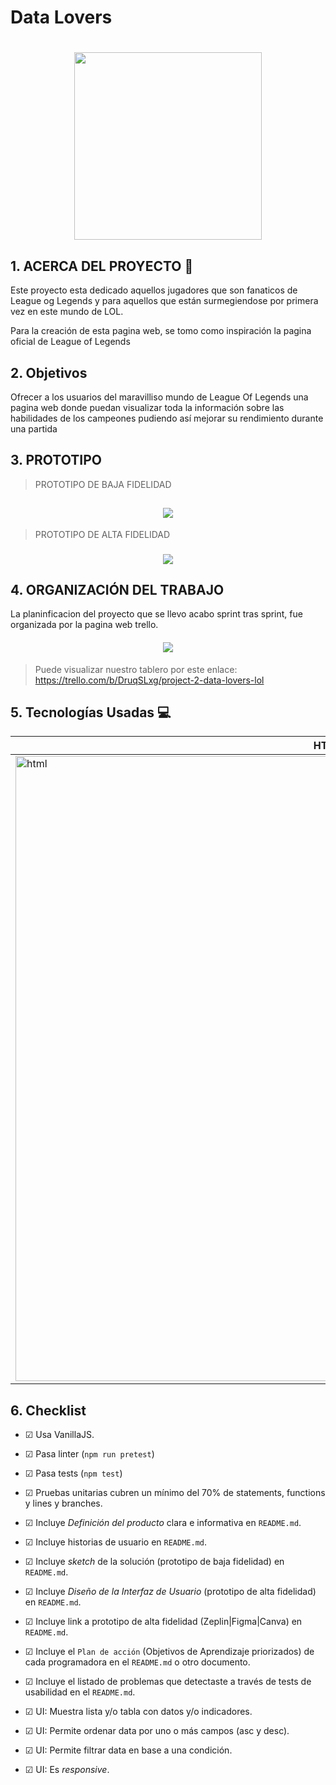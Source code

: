 # Data Lovers

<h1 align="center"><img src="https://i.postimg.cc/vT7vDzWd/logo3.png" width="300"/></h1>


## 1. ACERCA DEL PROYECTO 🚀

Este proyecto esta dedicado aquellos jugadores que son fanaticos de League og Legends y para aquellos que están surmegiendose por primera vez en este mundo de LOL.

Para la creación de esta pagina web, se tomo como inspiración la pagina oficial de League of Legends

## 2. Objetivos 

Ofrecer a los usuarios del maravilliso mundo de League Of Legends una pagina web donde puedan visualizar toda la información sobre las habilidades de los campeones pudiendo así mejorar su rendimiento durante una partida 

## 3. PROTOTIPO

>PROTOTIPO DE BAJA FIDELIDAD
<h2 align="center"><img src="https://i.postimg.cc/rFyjNjPY/Screenshot-1.png"/></h2>

>PROTOTIPO DE ALTA FIDELIDAD
<h3 align="center"><img src="https://i.postimg.cc/C14VqJRs/Screenshot-2.png"/></h3>

## 4. ORGANIZACIÓN DEL TRABAJO
La planinficacion del proyecto que se llevo acabo sprint tras sprint, fue organizada por la pagina web trello.

<h4 align="center"><img src="https://i.postimg.cc/vZC6DTNs/Screenshot-1.png"/></h4>

>Puede visualizar nuestro tablero por este enlace: https://trello.com/b/DruqSLxg/project-2-data-lovers-lol

## 5. Tecnologías Usadas 💻
| HTML | CSS | JavaScript | 
| --- | --- | --- | 
| <img src="https://i.postimg.cc/rF6WrLjr/html.png" alt="html" width="1000px" /> | <img src="https://i.postimg.cc/mgSDG9F2/css.png" alt="css"  width="1000px" /> | <img src="https://1000marcas.net/wp-content/uploads/2020/11/JavaScript-logo.png" width="1000px"/> 


## 6. Checklist

* ☑ Usa VanillaJS.
* ☑ Pasa linter (`npm run pretest`)
* ☑ Pasa tests (`npm test`)
* ☑ Pruebas unitarias cubren un mínimo del 70% de statements, functions y
  lines y branches.
* ☑ Incluye _Definición del producto_ clara e informativa en `README.md`.
* ☑ Incluye historias de usuario en `README.md`.
* ☑ Incluye _sketch_ de la solución (prototipo de baja fidelidad) en
  `README.md`.
* ☑ Incluye _Diseño de la Interfaz de Usuario_ (prototipo de alta fidelidad)
  en `README.md`.

* ☑ Incluye link a prototipo de alta fidelidad (Zeplin|Figma|Canva) en `README.md`.
* ☑ Incluye el `Plan de acción` (Objetivos de Aprendizaje priorizados) de cada programadora en el `README.md` o otro documento.
* ☑ Incluye el listado de problemas que detectaste a través de tests de
  usabilidad en el `README.md`.
* ☑ UI: Muestra lista y/o tabla con datos y/o indicadores.
* ☑ UI: Permite ordenar data por uno o más campos (asc y desc).
* ☑ UI: Permite filtrar data en base a una condición.
* ☑ UI: Es _responsive_.

